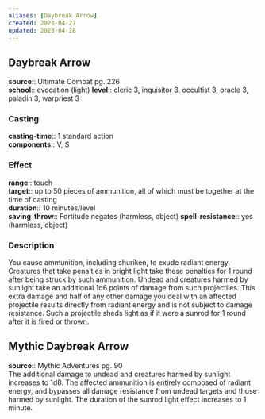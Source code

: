 ```yaml
---
aliases: [Daybreak Arrow]
created: 2023-04-27
updated: 2023-04-28
---
```


## Daybreak Arrow

**source**:: Ultimate Combat pg. 226  
**school**:: evocation (light)
**level**:: cleric 3, inquisitor 3, occultist 3, oracle 3, paladin 3, warpriest 3

### Casting

**casting-time**:: 1 standard action  
**components**:: V, S

### Effect

**range**:: touch  
**target**:: up to 50 pieces of ammunition, all of which must be together at the time of casting  
**duration**:: 10 minutes/level  
**saving-throw**:: Fortitude negates (harmless, object)
**spell-resistance**:: yes (harmless, object)

### Description

You cause ammunition, including shuriken, to exude radiant energy. Creatures that take penalties in bright light take these penalties for 1 round after being struck by such ammunition. Undead and creatures harmed by sunlight take an additional 1d6 points of damage from such projectiles. This extra damage and half of any other damage you deal with an affected projectile results directly from radiant energy and is not subject to damage resistance. Such a projectile sheds light as if it were a sunrod for 1 round after it is fired or thrown.

## Mythic Daybreak Arrow

**source**:: Mythic Adventures pg. 90  
The additional damage to undead and creatures harmed by sunlight increases to 1d8. The affected ammunition is entirely composed of radiant energy, and bypasses all damage resistance from undead targets and those harmed by sunlight. The duration of the sunrod light effect increases to 1 minute.
